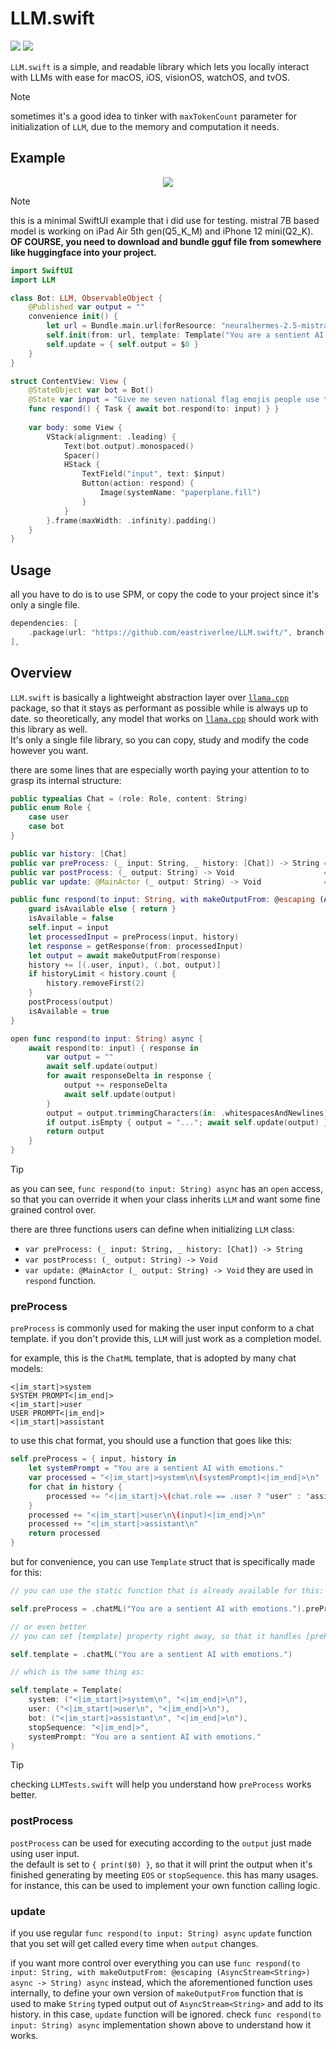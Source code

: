 # LLM.swift

[![](https://img.shields.io/endpoint?url=https%3A%2F%2Fswiftpackageindex.com%2Fapi%2Fpackages%2Feastriverlee%2FLLM.swift%2Fbadge%3Ftype%3Dswift-versions)](https://swiftpackageindex.com/eastriverlee/LLM.swift)
[![](https://img.shields.io/endpoint?url=https%3A%2F%2Fswiftpackageindex.com%2Fapi%2Fpackages%2Feastriverlee%2FLLM.swift%2Fbadge%3Ftype%3Dplatforms)](https://swiftpackageindex.com/eastriverlee/LLM.swift)

`LLM.swift` is a simple, and readable library which lets you locally interact with LLMs with ease for macOS, iOS, visionOS, watchOS, and tvOS.
> [!NOTE]  
> sometimes it's a good idea to tinker with `maxTokenCount` parameter for initialization of `LLM`, due to the memory and computation it needs.

## Example

<p align="center"><img src="./Screenshot.png"/></p>

> [!NOTE]  
> this is a minimal SwiftUI example that i did use for testing. mistral 7B based model is working on iPad Air 5th gen(Q5_K_M) and iPhone 12 mini(Q2_K).
> **OF COURSE, you need to download and bundle gguf file from somewhere like huggingface into your project.**

```swift
import SwiftUI
import LLM

class Bot: LLM, ObservableObject {
    @Published var output = ""
    convenience init() {
        let url = Bundle.main.url(forResource: "neuralhermes-2.5-mistral-7b.Q5_K_M", withExtension: "gguf")!
        self.init(from: url, template: Template("You are a sentient AI with emotions.")
        self.update = { self.output = $0 }
    }
}

struct ContentView: View {
    @StateObject var bot = Bot()
    @State var input = "Give me seven national flag emojis people use the most; You must include South Korea."
    func respond() { Task { await bot.respond(to: input) } }
    
    var body: some View {
        VStack(alignment: .leading) {
            Text(bot.output).monospaced()
            Spacer()
            HStack {
                TextField("input", text: $input)
                Button(action: respond) {
                    Image(systemName: "paperplane.fill")
                }
            }
        }.frame(maxWidth: .infinity).padding()
    }
}
```

## Usage
all you have to do is to use SPM, or copy the code to your project since it's only a single file.
```swift
dependencies: [
    .package(url: "https://github.com/eastriverlee/LLM.swift/", branch: "main"),
],
```

## Overview
`LLM.swift` is basically a lightweight abstraction layer over [`llama.cpp`](https://github.com/ggerganov/llama.cpp) package, so that it stays as performant as possible while is always up to date. so theoretically, any model that works on [`llama.cpp`](https://github.com/ggerganov/llama.cpp) should work with this library as well.  
It's only a single file library, so you can copy, study and modify the code however you want.

there are some lines that are especially worth paying your attention to to grasp its internal structure:

```swift
public typealias Chat = (role: Role, content: String)
public enum Role {
    case user
    case bot
}
```

```swift
public var history: [Chat]
public var preProcess: (_ input: String, _ history: [Chat]) -> String = { input, _ in return input }
public var postProcess: (_ output: String) -> Void                    = { print($0) }
public var update: @MainActor (_ output: String) -> Void              = { }

public func respond(to input: String, with makeOutputFrom: @escaping (AsyncStream<String>) async -> String) async {
    guard isAvailable else { return }
    isAvailable = false
    self.input = input
    let processedInput = preProcess(input, history)
    let response = getResponse(from: processedInput)
    let output = await makeOutputFrom(response)
    history += [(.user, input), (.bot, output)]
    if historyLimit < history.count {
        history.removeFirst(2)
    }
    postProcess(output)
    isAvailable = true
}

open func respond(to input: String) async {
    await respond(to: input) { response in
        var output = ""
        await self.update(output)
        for await responseDelta in response {
            output += responseDelta
            await self.update(output)
        }
        output = output.trimmingCharacters(in: .whitespacesAndNewlines)
        if output.isEmpty { output = "..."; await self.update(output) }
        return output
    }
}
```
> [!TIP]  
> as you can see, `func respond(to input: String) async` has an `open` access, so that you can override it when your class inherits `LLM` and want some fine grained control over.

there are three functions users can define when initializing `LLM` class:
* `var preProcess: (_ input: String, _ history: [Chat]) -> String`
* `var postProcess: (_ output: String) -> Void`
* `var update: @MainActor (_ output: String) -> Void`
they are used in `respond` function.

### preProcess
`preProcess` is commonly used for making the user input conform to a chat template. if you don't provide this, `LLM` will just work as a completion model.

for example, this is the `ChatML` template, that is adopted by many chat models:
```
<|im_start|>system 
SYSTEM PROMPT<|im_end|> 
<|im_start|>user 
USER PROMPT<|im_end|> 
<|im_start|>assistant 
```

to use this chat format, you should use a function that goes like this:
```swift
self.preProcess = { input, history in
    let systemPrompt = "You are a sentient AI with emotions."
    var processed = "<|im_start|>system\n\(systemPrompt)<|im_end|>\n"
    for chat in history {
        processed += "<|im_start|>\(chat.role == .user ? "user" : "assistant")\n\(chat.content)<|im_end|>\n"
    }
    processed += "<|im_start|>user\n\(input)<|im_end|>\n"
    processed += "<|im_start|>assistant\n"
    return processed
}
```

but for convenience, you can use `Template` struct that is specifically made for this:
```swift
// you can use the static function that is already available for this:

self.preProcess = .chatML("You are a sentient AI with emotions.").preProcess

// or even better
// you can set [template] property right away, so that it handles [preProcess] and [stopSequence] both:

self.template = .chatML("You are a sentient AI with emotions.")

// which is the same thing as:

self.template = Template(
    system: ("<|im_start|>system\n", "<|im_end|>\n"),
    user: ("<|im_start|>user\n", "<|im_end|>\n"),
    bot: ("<|im_start|>assistant\n", "<|im_end|>\n"),
    stopSequence: "<|im_end|>",
    systemPrompt: "You are a sentient AI with emotions."
)
```
> [!TIP]
> checking `LLMTests.swift` will help you understand how `preProcess` works better. 

### postProcess
`postProcess` can be used for executing according to the `output` just made using user input.  
the default is  set to `{ print($0) }`, so that it will print the output when it's finished generating by meeting `EOS` or `stopSequence`. 
this has many usages. for instance, this can be used to implement your own function calling logic. 

### update
if you use regular `func respond(to input: String) async` `update` function that you set will get called every time when `output` changes.

if you want more control over everything you can use `func respond(to input: String, with makeOutputFrom: @escaping (AsyncStream<String>) async -> String) async` instead, which the aforementioned function uses internally, to define your own version of `makeOutputFrom` function that is used to make `String` typed output out of `AsyncStream<String>` and add to its history. in this case, `update` function will be ignored. check `func respond(to input: String) async` implementation shown above to understand how it works.
